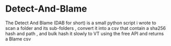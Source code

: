 # Detect-And-Blame
The Detect And Blame (DAB for short) is a small python script i wrote to scan a folder and its sub-folders , convert it into a csv that contain a sha256 hash and path , and bulk hash it slowly to VT using the free API and returns a Blame csv
